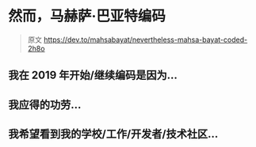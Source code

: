 # 然而，马赫萨·巴亚特编码

> 原文 https://dev.to/mahsabayat/nevertheless-mahsa-bayat-coded-2h8o

## [](#i-startedcontinued-to-code-in-2019-because)我在 2019 年开始/继续编码是因为...

## [](#i-deserve-credit-for)我应得的功劳...

## [](#i-hope-to-see-my-schoolworkdevelopertech-community)我希望看到我的学校/工作/开发者/技术社区...